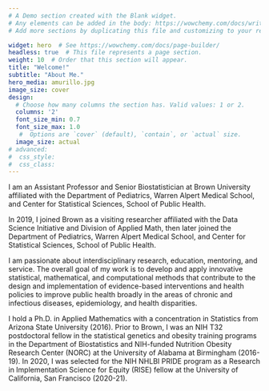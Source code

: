 ```yaml
---
# A Demo section created with the Blank widget.
# Any elements can be added in the body: https://wowchemy.com/docs/writing-markdown-latex/
# Add more sections by duplicating this file and customizing to your requirements.

widget: hero  # See https://wowchemy.com/docs/page-builder/
headless: true  # This file represents a page section.
weight: 10  # Order that this section will appear.
title: "Welcome!"
subtitle: "About Me."
hero_media: amurillo.jpg
image_size: cover
design:
  # Choose how many columns the section has. Valid values: 1 or 2.
  columns: '2'
  font_size_min: 0.7
  font_size_max: 1.0
   #  Options are `cover` (default), `contain`, or `actual` size.
  image_size: actual
# advanced:
#  css_style:
#  css_class:
---
```


I am an Assistant Professor and Senior Biostatistician at Brown University affiliated with the Department of Pediatrics, Warren Alpert Medical School, and Center for Statistical Sciences, School of Public Health. 

In 2019, I joined Brown as a visiting researcher affiliated with the Data Science Initiative and Division of Applied Math, then later joined the Department of Pediatrics, Warren Alpert Medical School, and Center for Statistical Sciences, School of Public Health. 

I am passionate about interdisciplinary research, education, mentoring, and service. The overall goal of my work is to develop and apply innovative statistical, mathematical, and computational methods that contribute to the design and implementation of evidence-based interventions and health policies to improve public health broadly in the areas of chronic and infectious diseases, epidemiology, and health disparities.

I hold a Ph.D. in Applied Mathematics with a concentration in Statistics from Arizona State University (2016). Prior to Brown, I was an NIH T32 postdoctoral fellow in the statistical genetics and obesity training programs in the Department of Biostatistics and NIH-funded Nutrition Obesity Research Center (NORC) at the University of Alabama at Birmingham (2016-19). In 2020, I was selected for the NIH NHLBI PRIDE program as a Research in Implementation Science for Equity (RISE) fellow at the University of California, San Francisco (2020-21).
